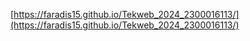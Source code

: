 [https://faradis15.github.io/Tekweb_2024_2300016113/](https://faradis15.github.io/Tekweb_2024_2300016113/)
